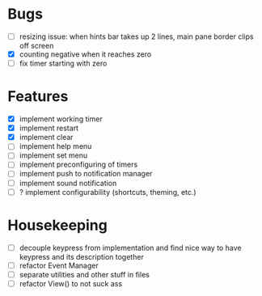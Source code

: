 # Bugs
- [ ] resizing issue: when hints bar takes up 2 lines, main pane border clips off screen
- [x] counting negative when it reaches zero
- [ ] fix timer starting with zero

# Features
- [x] implement working timer
- [x] implement restart
- [x] implement clear
- [ ] implement help menu
- [ ] implement set menu
- [ ] implement preconfiguring of timers
- [ ] implement push to notification manager
- [ ] implement sound notification
- [ ] ? implement configurability (shortcuts, theming, etc.)

# Housekeeping
- [ ] decouple keypress from implementation and find nice way to have keypress and its description together
- [ ] refactor Event Manager 
- [ ] separate utilities and other stuff in files
- [ ] refactor View() to not suck ass
